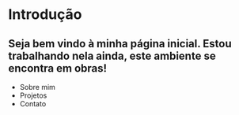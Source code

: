 # Introdução
## Seja bem vindo à minha página inicial. Estou trabalhando nela ainda, este ambiente se encontra em obras!

* Sobre mim
* Projetos
* Contato